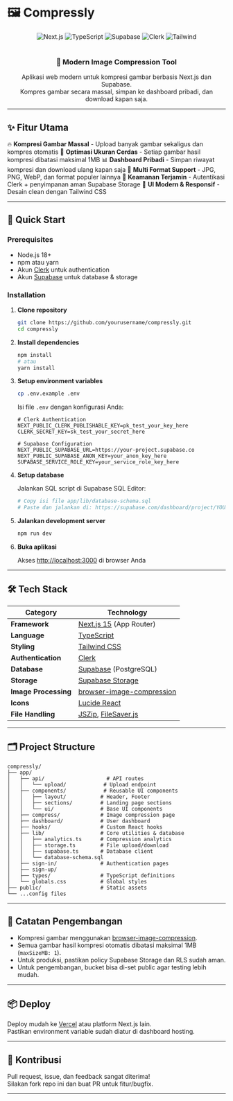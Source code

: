 # 🖼️ Compressly

<div align="center">
  <img src="https://img.shields.io/badge/Next.js-15.3.4-black?style=for-the-badge&logo=next.js" alt="Next.js" />
  <img src="https://img.shields.io/badge/TypeScript-5.0-blue?style=for-the-badge&logo=typescript" alt="TypeScript" />
  <img src="https://img.shields.io/badge/Supabase-Storage-green?style=for-the-badge&logo=supabase" alt="Supabase" />
  <img src="https://img.shields.io/badge/Clerk-Auth-purple?style=for-the-badge&logo=clerk" alt="Clerk" />
  <img src="https://img.shields.io/badge/Tailwind-CSS-cyan?style=for-the-badge&logo=tailwindcss" alt="Tailwind" />
</div>

<br />

<div align="center">
  <h3>🚀 Modern Image Compression Tool</h3>
  <p>Aplikasi web modern untuk kompresi gambar berbasis Next.js dan Supabase.<br />
  Kompres gambar secara massal, simpan ke dashboard pribadi, dan download kapan saja.</p>
</div>

---

## ✨ Fitur Utama

🔥 **Kompresi Gambar Massal** - Upload banyak gambar sekaligus dan kompres otomatis
📏 **Optimasi Ukuran Cerdas** - Setiap gambar hasil kompresi dibatasi maksimal 1MB
📊 **Dashboard Pribadi** - Simpan riwayat kompresi dan download ulang kapan saja
🎨 **Multi Format Support** - JPG, PNG, WebP, dan format populer lainnya
🔐 **Keamanan Terjamin** - Autentikasi Clerk + penyimpanan aman Supabase Storage
📱 **UI Modern & Responsif** - Desain clean dengan Tailwind CSS

---

## 🚀 Quick Start

### Prerequisites

- Node.js 18+
- npm atau yarn
- Akun [Clerk](https://clerk.com/) untuk authentication
- Akun [Supabase](https://supabase.com/) untuk database & storage

### Installation

1. **Clone repository**

   ```bash
   git clone https://github.com/yourusername/compressly.git
   cd compressly
   ```

2. **Install dependencies**

   ```bash
   npm install
   # atau
   yarn install
   ```

3. **Setup environment variables**

   ```bash
   cp .env.example .env
   ```

   Isi file `.env` dengan konfigurasi Anda:

   ```env
   # Clerk Authentication
   NEXT_PUBLIC_CLERK_PUBLISHABLE_KEY=pk_test_your_key_here
   CLERK_SECRET_KEY=sk_test_your_secret_here

   # Supabase Configuration
   NEXT_PUBLIC_SUPABASE_URL=https://your-project.supabase.co
   NEXT_PUBLIC_SUPABASE_ANON_KEY=your_anon_key_here
   SUPABASE_SERVICE_ROLE_KEY=your_service_role_key_here
   ```

4. **Setup database**

   Jalankan SQL script di Supabase SQL Editor:

   ```bash
   # Copy isi file app/lib/database-schema.sql
   # Paste dan jalankan di: https://supabase.com/dashboard/project/YOUR_PROJECT/sql/new
   ```

5. **Jalankan development server**

   ```bash
   npm run dev
   ```

6. **Buka aplikasi**

   Akses [http://localhost:3000](http://localhost:3000) di browser Anda

---

## 🛠️ Tech Stack

| Category             | Technology                                                                                       |
| -------------------- | ------------------------------------------------------------------------------------------------ |
| **Framework**        | [Next.js 15](https://nextjs.org/) (App Router)                                                   |
| **Language**         | [TypeScript](https://www.typescriptlang.org/)                                                    |
| **Styling**          | [Tailwind CSS](https://tailwindcss.com/)                                                         |
| **Authentication**   | [Clerk](https://clerk.com/)                                                                      |
| **Database**         | [Supabase](https://supabase.com/) (PostgreSQL)                                                   |
| **Storage**          | [Supabase Storage](https://supabase.com/storage)                                                 |
| **Image Processing** | [browser-image-compression](https://www.npmjs.com/package/browser-image-compression)             |
| **Icons**            | [Lucide React](https://lucide.dev/)                                                              |
| **File Handling**    | [JSZip](https://stuk.github.io/jszip/), [FileSaver.js](https://github.com/eligrey/FileSaver.js/) |

---

## 🗂️ Project Structure

```
compressly/
├── app/
│   ├── api/                    # API routes
│   │   └── upload/            # Upload endpoint
│   ├── components/            # Reusable UI components
│   │   ├── layout/           # Header, Footer
│   │   ├── sections/         # Landing page sections
│   │   └── ui/               # Base UI components
│   ├── compress/             # Image compression page
│   ├── dashboard/            # User dashboard
│   ├── hooks/                # Custom React hooks
│   ├── lib/                  # Core utilities & database
│   │   ├── analytics.ts      # Compression analytics
│   │   ├── storage.ts        # File upload/download
│   │   ├── supabase.ts       # Database client
│   │   └── database-schema.sql
│   ├── sign-in/              # Authentication pages
│   ├── sign-up/
│   ├── types/                # TypeScript definitions
│   └── globals.css           # Global styles
├── public/                   # Static assets
└── ...config files
```

---

## 📝 Catatan Pengembangan

- Kompresi gambar menggunakan [browser-image-compression](https://www.npmjs.com/package/browser-image-compression).
- Semua gambar hasil kompresi otomatis dibatasi maksimal 1MB (`maxSizeMB: 1`).
- Untuk produksi, pastikan policy Supabase Storage dan RLS sudah aman.
- Untuk pengembangan, bucket bisa di-set public agar testing lebih mudah.

---

## 📦 Deploy

Deploy mudah ke [Vercel](https://vercel.com/) atau platform Next.js lain.  
Pastikan environment variable sudah diatur di dashboard hosting.

---

## 🙏 Kontribusi

Pull request, issue, dan feedback sangat diterima!  
Silakan fork repo ini dan buat PR untuk fitur/bugfix.

---
